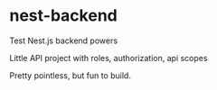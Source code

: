 # nest-backend
Test Nest.js backend powers

Little API project with roles, authorization, api scopes

Pretty pointless, but fun to build. 
